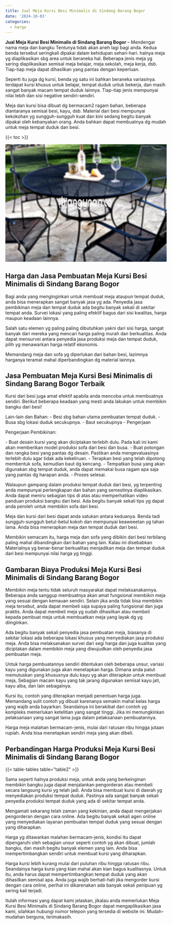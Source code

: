 ```yaml
---
title: Jual Meja Kursi Besi Minimalis di Sindang Barang Bogor
date: '2024-10-03'
categories:
  - harga
---
```


**Jual Meja Kursi Besi Minimalis di Sindang Barang Bogor** – Mendengar nama meja dan bangku Tentunya tidak akan aneh lagi bagi anda. Kedua benda tersebut seringkali dipakai dalam kehidupan sehari-hari. halnya meja yg diaplikasikan sbg area untuk beraneka hal. Beberapa jenis meja yg sering diaplikasikan semisal meja belajar, meja sekolah, meja kerja, dsb. Tiap-tiap meja dapat dihasilkan yang pantas dengan keperluan.

Seperti itu juga dg kursi, benda yg satu ini bahkan beraneka variasinya. terdapat kursi khusus untuk belajar, tempat duduk untuk bekerja, dan masih sangat banyak macam tempat duduk lainnya. Tiap-tiap jenis mempunyai nilai lebih dan sisi negative sendiri-sendiri.

Meja dan kursi bisa dibuat dg bermacam2 ragam bahan, beberapa diantaranya semisal besi, kayu, dsb. Material dari besi mempunyai kekokohan yg sungguh-sungguh kuat dan kini sedang begitu banyak dipakai oleh kebanyakan orang. Anda bahkan dapat membuatnya dg mudah untuk meja tempat duduk dan besi.

{{< toc >}}

![Jual Meja Kursi Besi Minimalis di Sindang Barang Bogor](/images/jual-meja-besi-murah27.png)

## Harga dan Jasa Pembuatan Meja Kursi Besi Minimalis di Sindang Barang Bogor

Bagi anda yang menginginkan untuk membuat meja ataupun tempat duduk, anda bisa menerapkan sangat banyak jasa yg ada. Penyedia jasa pembikinan meja dan tempat duduk ada begitu banyak sekali di sekitar tempat anda. Survei lokasi yang paling efektif bagus dari sisi kwalitas, harga maupun keadaan lainnya.

Salah satu elemen yg paling paling dibutuhkan yakni dari sisi harga, sangat banyak dari mereka yang mencari harga paling murah dan berkualitas. Anda dapat mensurvei antara penyedia jasa produksi meja dan tempat duduk, pilih yg menawarkan harga relatif ekonomis.

Memandang meja dan sofa yg diperlukan dari bahan besi, lazimnya harganya teramat mahal diperbandingkan dg material lainnya.

## Jasa Pembuatan Meja Kursi Besi Minimalis di Sindang Barang Bogor Terbaik

Kursi dari besi juga amat efektif apabila anda mencoba untuk membuatnya sendiri. Berikut beberapa keadaan yang mesti anda lakukan untuk membikin bangku dari besi!

Lain-lain dan Bahan: - Besi sbg bahan utama pembuatan tempat duduk. - Busa sbg lokasi duduk secukupnya. - Baut secukupnya - Pengerjaan

Pengerjaan Pembikinan:

\- Buat desain kursi yang akan diciptakan terlebih dulu. Pada kali ini kami akan memberikan model produksi sofa dari besi dan busa. - Buat potongan dan rangka besi yang pantas dg desain. Pastikan anda mengevaluasinya terlebih dulu agar tidak ada kekeliruan. - Terapkan besi yang telah dipotong membentuk sofa, kemudian baut dg kencang. - Tempatkan busa yang akan digunakan sbg tempat duduk, anda dapat memakai busa ragam apa saja yang pantas dg harapan anda. - Proses selesai.

Walaupun gampang dalam produksi tempat duduk dari besi, yg terpenting anda mempunyai perlengkapan dan bahan yang semestinya diaplikasikan. Anda dapat meniru sebagian tips di atas atau memperhatikan video panduan produksi bangku dari besi. Ada begitu banyak sekali tips yg dapat anda peroleh untuk membikin sofa dari besi.

Meja dan kursi dari besi dapat anda satukan antara keduanya. Benda tadi sungguh-sungguh betul-betul kokoh dan mempunyai keaweeetan yg tahan lama. Anda bisa menerapkan meja dan tempat duduk dari besi.

Membikin semacam itu, harga meja dan sofa yang dibikin dari besi terbilang paling mahal dibandingkan dari bahan yang lain. Kalau ini disebabkan Materialnya yg benar-benar berkualitas menjadikan meja dan tempat duduk dari besi mempunyai nilai harga yg tinggi.

## Gambaran Biaya Produksi Meja Kursi Besi Minimalis di Sindang Barang Bogor

Membikin meja tentu tidak seluruh masyarakat dapat melaksanakannya. Beberapa anda sanggup membuatnya akan amat fungsional membikin meja yang sesuai dengan kemauan sendiri. Selain jika anda tidak bisa membikin meja tersebut, anda dapat membeli saja supaya paling fungsional dan juga praktis. Anda dapat membeli meja yg sudah dihasilkan atau membeli kepada pembuat meja untuk membuatkan meja yang layak dg yg diinginkan.

Ada begitu banyak sekali penyedia jasa pembuatan meja, biasanya di sekitar lokasi ada beberapa lokasi khusus yang menyediakan jasa produksi meja. Anda bisa melaksanakan survei dari segi harga dan juga kualitas yang diciptakan dalam membikin meja yang diwujudkan oleh penyedia jasa pembuatan meja.

Untuk harga pembuatannya sendiri ditentukan oleh beberapa unsur, variasi kayu yang digunakan juga akan menetapkan harga. Dimana anda patut memutuskan yang khususnya dulu kayu yg akan diterapkan untuk membuat meja, Sebagian macam kayu yang tak jarang digunakan semisal kayu jati, kayu alba, dan lain sebagainya.

Kursi itu, contoh yang diterapkan menjadi penentuan harga juga. Memandang sulit contoh yg dibuat karenanya semakin mahal kelas harga yang wajib anda bayarkan. Seandainya ini berakibat dari contoh yg kompleks memerlukan ketelitian yang sangat tinggi. Jika ini memungkinkan pelaksanaan yang sangat lama juga dalam pelaksanaan pembuatannya.

Harga meja malahan bermacam-jenis, mulai dari ratusan ribu hingga jutaan rupiah. Anda bisa menetapkan sendiri meja yang akan dibeli.

## Perbandingan Harga Produksi Meja Kursi Besi Minimalis di Sindang Barang Bogor

{{< table-tables table="table2" >}}

Sama seperti halnya produksi meja, untuk anda yang berkeinginan membikin bangku juga dapat menjalankan pengorderan atau membeli secara langsung kursi yg telah jadi. Anda bisa membuat kursi di daerah yg menyediakan produksi tempat duduk. Pastinya ada sangat banyak sekali penyedia produksi tempat duduk yang ada di sekitar tempat anda.

Mengamati sekarang telah zaman yang kekinian, anda dapat mengerjakan pengorderan dengan cara online. Ada begitu banyak sekali agen online yang menyediakan layanan pembuatan tempat duduk yang sesuai dengan yang diharapkan.

Harga yg ditawarkan malahan bermacam-jenis, kondisi itu dapat dipengaruhi oleh sebagian unsur seperti contoh yg akan dibuat, jumlah bangku, dan masih begitu banyak elemen yang lain. Anda bisa mempertimbangkan sendiri untuk membuat kursi yang diharapkan.

Harga kursi lebih kurang mulai dari puluhan ribu hingga ratusan ribu. Seandainya harga kursi yang kian mahal akan kian bagus kualitasnya. Untuk itu, anda harus dapat mempertimbangkan tempat duduk yang akan dihasilkan semisal apa. Anda juga wajib berhati-hati jika mengorder kursi dengan cara online, perihal ini dikarenakan ada banyak sekali penipuan yg sering kali terjadi.

Itulah informasi yang dapat kami jelaskan, jikalau anda memerlukan Meja Kursi Besi Minimalis di Sindang Barang Bogor dapat mengaplikasikan jasa kami, silahkan hubungi nomor telepon yang tersedia di website ini. Mudah-mudahan berguna, terimakasih.
